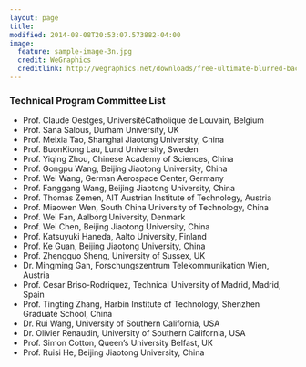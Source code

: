 ```yaml
---
layout: page
title: 
modified: 2014-08-08T20:53:07.573882-04:00
image:
  feature: sample-image-3n.jpg
  credit: WeGraphics
  creditlink: http://wegraphics.net/downloads/free-ultimate-blurred-background-pack/
---
```

###   Technical Program Committee List
-	Prof. Claude Oestges, UniversitéCatholique de Louvain, Belgium
-	Prof. Sana Salous, Durham University, UK
-	Prof. Meixia Tao, Shanghai Jiaotong University, China
-	Prof. BuonKiong Lau, Lund University, Sweden
-	Prof. Yiqing Zhou, Chinese Academy of Sciences, China
-	Prof. Gongpu Wang, Beijing Jiaotong University, China
-	Prof. Wei Wang, German Aerospace Center, Germany
-	Prof. Fanggang Wang, Beijing Jiaotong University, China
-	Prof. Thomas Zemen, AIT Austrian Institute of Technology, Austria
-	Prof. Miaowen Wen, South China University of Technology, China
-	Prof. Wei Fan, Aalborg University, Denmark
-	Prof. Wei Chen, Beijing Jiaotong University, China
-	Prof. Katsuyuki Haneda, Aalto University, Finland
-	Prof. Ke Guan, Beijing Jiaotong University, China
-	Prof. Zhengguo Sheng, University of Sussex, UK
-	Dr. Mingming Gan, Forschungszentrum Telekommunikation Wien, Austria
-	Prof. Cesar Briso-Rodriquez, Technical University of Madrid, Madrid, Spain
-	Prof. Tingting Zhang, Harbin Institute of Technology, Shenzhen Graduate School, China
-	Dr. Rui Wang, University of Southern California, USA
-	Dr. Olivier Renaudin, University of Southern California, USA
-	Prof. Simon Cotton, Queen’s University Belfast, UK
-	Prof. Ruisi He, Beijing Jiaotong University, China


